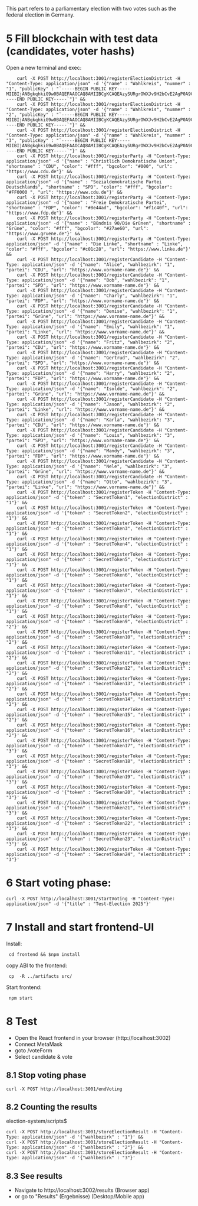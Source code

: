This part refers to a parliamentary election with two votes such as the federal election in Germany.

# 5 Fill blockchain with test data (candidates, voter hashs)

Open a new terminal and exec:

        curl -X POST http://localhost:3001/registerElectionDistrict -H "Content-Type: application/json" -d '{"name" : "Wahlkreis", "nummer" : "1", "publicKey" : "`-----BEGIN PUBLIC KEY-----MIIBIjANBgkqhkiG9w0BAQEFAAOCAQ8AMIIBCgKCAQEAzySURgrOWXJv9H2bCvE2AgP0A9C5YqI4bATqaae6UxDsu0JajSx40m0Trg8zoJnYszvUSG/Z6/4sFvTvXuxb4F+kIjTQSHmkgjW1gYK/k55MddG0kjF/ZH8T0pXNCozTRmyp315vuPrB+0TDD+RPuK+HllSkZ+iPI3ddR6cGDNgKLMCUfJKvF91nrx/9ZBl3ZbW6Kla/5qO1BLURo1JShIq3K40khk+wwIkyPAeP0LLaPCw9RHyQzeFTevYN9zTYPvFuP2WDnlPXCefzzqA0XTxWcBGvMDH4qcXq86cPAPeuyiCrvrJWClHxgHlASLM50dLKxkI2XIvx8/Cd+glsiQIDAQAB-----END PUBLIC KEY-----`"}' &&
        curl -X POST http://localhost:3001/registerElectionDistrict -H "Content-Type: application/json" -d '{"name" : "Wahlkreis", "nummer" : "2", "publicKey" : "`-----BEGIN PUBLIC KEY-----MIIBIjANBgkqhkiG9w0BAQEFAAOCAQ8AMIIBCgKCAQEAzySURgrOWXJv9H2bCvE2AgP0A9C5YqI4bATqaae6UxDsu0JajSx40m0Trg8zoJnYszvUSG/Z6/4sFvTvXuxb4F+kIjTQSHmkgjW1gYK/k55MddG0kjF/ZH8T0pXNCozTRmyp315vuPrB+0TDD+RPuK+HllSkZ+iPI3ddR6cGDNgKLMCUfJKvF91nrx/9ZBl3ZbW6Kla/5qO1BLURo1JShIq3K40khk+wwIkyPAeP0LLaPCw9RHyQzeFTevYN9zTYPvFuP2WDnlPXCefzzqA0XTxWcBGvMDH4qcXq86cPAPeuyiCrvrJWClHxgHlASLM50dLKxkI2XIvx8/Cd+glsiQIDAQAB-----END PUBLIC KEY-----`"}' &&
        curl -X POST http://localhost:3001/registerElectionDistrict -H "Content-Type: application/json" -d '{"name" : "Wahlkreis", "nummer" : "3", "publicKey" : "`-----BEGIN PUBLIC KEY-----MIIBIjANBgkqhkiG9w0BAQEFAAOCAQ8AMIIBCgKCAQEAzySURgrOWXJv9H2bCvE2AgP0A9C5YqI4bATqaae6UxDsu0JajSx40m0Trg8zoJnYszvUSG/Z6/4sFvTvXuxb4F+kIjTQSHmkgjW1gYK/k55MddG0kjF/ZH8T0pXNCozTRmyp315vuPrB+0TDD+RPuK+HllSkZ+iPI3ddR6cGDNgKLMCUfJKvF91nrx/9ZBl3ZbW6Kla/5qO1BLURo1JShIq3K40khk+wwIkyPAeP0LLaPCw9RHyQzeFTevYN9zTYPvFuP2WDnlPXCefzzqA0XTxWcBGvMDH4qcXq86cPAPeuyiCrvrJWClHxgHlASLM50dLKxkI2XIvx8/Cd+glsiQIDAQAB-----END PUBLIC KEY-----`"}' &&
        curl -X POST http://localhost:3001/registerParty -H "Content-Type: application/json" -d '{"name" : "Christlich Demokratische Union", "shortname" : "CDU", "color": "#fff", "bgcolor": "#000", "url": "https://www.cdu.de"}' &&
        curl -X POST http://localhost:3001/registerParty -H "Content-Type: application/json" -d '{"name" : "Sozialdemokratische Partei Deutschlands", "shortname" : "SPD", "color": "#fff", "bgcolor": "#FF0000 ", "url": "https://www.cdu.de"}' &&
        curl -X POST http://localhost:3001/registerParty -H "Content-Type: application/json" -d '{"name" : "Freie Demokratische Partei", "shortname" : "FDP", "color": "#8e44ad", "bgcolor": "#f1c40f", "url": "https://www.fdp.de"}' &&
        curl -X POST http://localhost:3001/registerParty -H "Content-Type: application/json" -d '{"name" : "Bündnis 90/Die Grünen", "shortname" : "Grüne", "color": "#fff", "bgcolor": "#27ae60", "url": "https://www.gruene.de"}' &&
        curl -X POST http://localhost:3001/registerParty -H "Content-Type: application/json" -d '{"name" : "Die Linke", "shortname" : "Linke", "color": "#fff", "bgcolor": "#c01c28", "url": "https://www.linke.de"}' &&
        curl -X POST http://localhost:3001/registerCandidate -H "Content-Type: application/json" -d '{"name": "Alice", "wahlbezirk": "1", "partei": "CDU", "url": "https://www.vorname-name.de"}' &&
        curl -X POST http://localhost:3001/registerCandidate -H "Content-Type: application/json" -d '{"name": "Bob", "wahlbezirk": "1", "partei": "SPD", "url": "https://www.vorname-name.de"}' &&
        curl -X POST http://localhost:3001/registerCandidate -H "Content-Type: application/json" -d '{"name": "Charly", "wahlbezirk": "1", "partei": "FDP", "url": "https://www.vorname-name.de"}' &&
        curl -X POST http://localhost:3001/registerCandidate -H "Content-Type: application/json" -d '{"name": "Denise", "wahlbezirk": "1", "partei": "Grüne", "url": "https://www.vorname-name.de"}' &&
        curl -X POST http://localhost:3001/registerCandidate -H "Content-Type: application/json" -d '{"name": "Emily", "wahlbezirk": "1", "partei": "Linke", "url": "https://www.vorname-name.de"}' &&
        curl -X POST http://localhost:3001/registerCandidate -H "Content-Type: application/json" -d '{"name": "Fritz", "wahlbezirk": "2", "partei": "CDU", "url": "https://www.vorname-name.de"}' &&
        curl -X POST http://localhost:3001/registerCandidate -H "Content-Type: application/json" -d '{"name": "Gertrud", "wahlbezirk": "2", "partei": "SPD", "url": "https://www.vorname-name.de"}' &&
        curl -X POST http://localhost:3001/registerCandidate -H "Content-Type: application/json" -d '{"name": "Harry", "wahlbezirk": "2", "partei": "FDP", "url": "https://www.vorname-name.de"}' &&
        curl -X POST http://localhost:3001/registerCandidate -H "Content-Type: application/json" -d '{"name": "Isolde", "wahlbezirk": "2", "partei": "Grüne", "url": "https://www.vorname-name.de"}' &&
        curl -X POST http://localhost:3001/registerCandidate -H "Content-Type: application/json" -d '{"name": "Jason", "wahlbezirk": "2", "partei": "Linke", "url": "https://www.vorname-name.de"}' &&
        curl -X POST http://localhost:3001/registerCandidate -H "Content-Type: application/json" -d '{"name": "Karla", "wahlbezirk": "3", "partei": "CDU", "url": "https://www.vorname-name.de"}' &&
        curl -X POST http://localhost:3001/registerCandidate -H "Content-Type: application/json" -d '{"name": "Louis", "wahlbezirk": "3", "partei": "SPD", "url": "https://www.vorname-name.de"}' &&
        curl -X POST http://localhost:3001/registerCandidate -H "Content-Type: application/json" -d '{"name": "Mandy", "wahlbezirk": "3", "partei": "FDP", "url": "https://www.vorname-name.de"}' &&
        curl -X POST http://localhost:3001/registerCandidate -H "Content-Type: application/json" -d '{"name": "Nele", "wahlbezirk": "3", "partei": "Grüne", "url": "https://www.vorname-name.de"}' &&
        curl -X POST http://localhost:3001/registerCandidate -H "Content-Type: application/json" -d '{"name": "Otto", "wahlbezirk": "3", "partei": "Linke", "url": "https://www.vorname-name.de"}' &&
        curl -X POST http://localhost:3001/registerToken -H "Content-Type: application/json" -d '{"token" : "SecretToken1", "electionDistrict" : "1"}' &&
        curl -X POST http://localhost:3001/registerToken -H "Content-Type: application/json" -d '{"token" : "SecretToken2", "electionDistrict" : "1"}' &&
        curl -X POST http://localhost:3001/registerToken -H "Content-Type: application/json" -d '{"token" : "SecretToken3", "electionDistrict" : "1"}' &&
        curl -X POST http://localhost:3001/registerToken -H "Content-Type: application/json" -d '{"token" : "SecretToken4", "electionDistrict" : "1"}' &&
        curl -X POST http://localhost:3001/registerToken -H "Content-Type: application/json" -d '{"token" : "SecretToken5", "electionDistrict" : "1"}' &&
        curl -X POST http://localhost:3001/registerToken -H "Content-Type: application/json" -d '{"token" : "SecretToken6", "electionDistrict" : "1"}' &&
        curl -X POST http://localhost:3001/registerToken -H "Content-Type: application/json" -d '{"token" : "SecretToken7", "electionDistrict" : "1"}' &&
        curl -X POST http://localhost:3001/registerToken -H "Content-Type: application/json" -d '{"token" : "SecretToken8", "electionDistrict" : "1"}' &&
        curl -X POST http://localhost:3001/registerToken -H "Content-Type: application/json" -d '{"token" : "SecretToken9", "electionDistrict" : "2"}' &&
        curl -X POST http://localhost:3001/registerToken -H "Content-Type: application/json" -d '{"token" : "SecretToken10", "electionDistrict" : "2"}' &&
        curl -X POST http://localhost:3001/registerToken -H "Content-Type: application/json" -d '{"token" : "SecretToken11", "electionDistrict" : "2"}' &&
        curl -X POST http://localhost:3001/registerToken -H "Content-Type: application/json" -d '{"token" : "SecretToken12", "electionDistrict" : "2"}' &&
        curl -X POST http://localhost:3001/registerToken -H "Content-Type: application/json" -d '{"token" : "SecretToken13", "electionDistrict" : "2"}' &&
        curl -X POST http://localhost:3001/registerToken -H "Content-Type: application/json" -d '{"token" : "SecretToken14", "electionDistrict" : "2"}' &&
        curl -X POST http://localhost:3001/registerToken -H "Content-Type: application/json" -d '{"token" : "SecretToken15", "electionDistrict" : "2"}' &&
        curl -X POST http://localhost:3001/registerToken -H "Content-Type: application/json" -d '{"token" : "SecretToken16", "electionDistrict" : "2"}' &&
        curl -X POST http://localhost:3001/registerToken -H "Content-Type: application/json" -d '{"token" : "SecretToken17", "electionDistrict" : "3"}' &&
        curl -X POST http://localhost:3001/registerToken -H "Content-Type: application/json" -d '{"token" : "SecretToken18", "electionDistrict" : "3"}' &&
        curl -X POST http://localhost:3001/registerToken -H "Content-Type: application/json" -d '{"token" : "SecretToken19", "electionDistrict" : "3"}' &&
        curl -X POST http://localhost:3001/registerToken -H "Content-Type: application/json" -d '{"token" : "SecretToken20", "electionDistrict" : "3"}' &&
        curl -X POST http://localhost:3001/registerToken -H "Content-Type: application/json" -d '{"token" : "SecretToken21", "electionDistrict" : "3"}' &&
        curl -X POST http://localhost:3001/registerToken -H "Content-Type: application/json" -d '{"token" : "SecretToken22", "electionDistrict" : "3"}' &&
        curl -X POST http://localhost:3001/registerToken -H "Content-Type: application/json" -d '{"token" : "SecretToken23", "electionDistrict" : "3"}' &&
        curl -X POST http://localhost:3001/registerToken -H "Content-Type: application/json" -d '{"token" : "SecretToken24", "electionDistrict" : "3"}'
    
# 6 Start voting phase:

    curl -X POST http://localhost:3001/startVoting -H "Content-Type: application/json" -d '{"title" : "Test-Election 2025"}'

# 7 Install and start frontend-UI

Install: 

     cd frontend && $npm install

copy ABI to the frontend:

     cp  -R ../artifacts src/  

Start frontend:

     npm start
     
# 8 Test

- Open the React frontend in your browser (http://localhost:3002)
- Connect MetaMask
- goto /voteForm
- Select candidate & vote

## 8.1 Stop voting phase

    curl -X POST http://localhost:3001/endVoting

## 8.2 Counting the results

election-system/scripts$

    curl -X POST http://localhost:3001/storeElectionResult -H "Content-Type: application/json" -d '{"wahlbezirk" : "1"}' &&
    curl -X POST http://localhost:3001/storeElectionResult -H "Content-Type: application/json" -d '{"wahlbezirk" : "2"}' &&
    curl -X POST http://localhost:3001/storeElectionResult -H "Content-Type: application/json" -d '{"wahlbezirk" : "3"}'

## 8.3 See results 

- Navigate to http://localhost:3002/results (Browser app)
- or go to "Results" (Ergebnisse) (Desktop/Mobile app)
